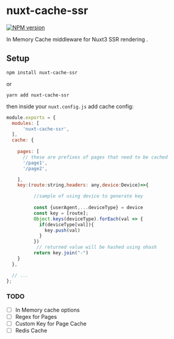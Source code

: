 # nuxt-cache-ssr
[![NPM version](https://img.shields.io/npm/v/nuxt-cache-ssr.svg)](https://www.npmjs.com/package/nuxt-cache-ssr)

In Memory Cache middleware for Nuxt3 SSR rendering .

## Setup
```npm install nuxt-cache-ssr```

or

```yarn add nuxt-cache-ssr```

then inside your `nuxt.config.js` add cache config:

```javascript
module.exports = {
  modules: [
      'nuxt-cache-ssr',
  ],
  cache: {
   
    pages: [
      // these are prefixes of pages that need to be cached
      '/page1',
      '/page2',

    ],
    key:(route:string,headers: any,device:Device)=>{

          //sample of using device to generate key
        
          const {userAgent,...deviceType} = device
          const key = [route];
          Object.keys(deviceType).forEach(val => {
            if(deviceType[val]){
              key.push(val)
            }
          })
           // returned value will be hashed using ohash
          return key.join("-")
    }
  },

  // ...
};
```


### TODO

- [ ] In Memory cache options
- [ ] Regex for Pages
- [ ] Custom Key for Page Cache
- [ ] Redis Cache